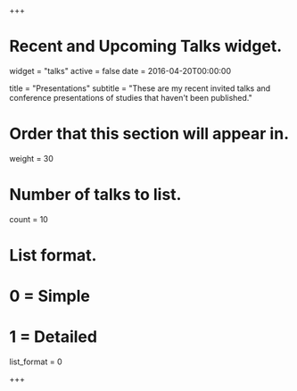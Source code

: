 +++
# Recent and Upcoming Talks widget.
widget = "talks"
active = false
date = 2016-04-20T00:00:00

title = "Presentations"
subtitle = "These are my recent invited talks and conference presentations of studies that haven't been published."

# Order that this section will appear in.
weight = 30

# Number of talks to list.
count = 10

# List format.
#   0 = Simple
#   1 = Detailed
list_format = 0

+++

